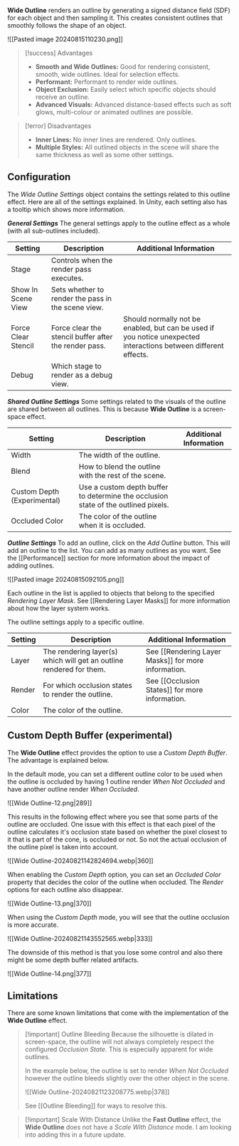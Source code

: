 **Wide Outline** renders an outline by generating a signed distance field (SDF) for each object and then sampling it. This creates consistent outlines that smoothly follows the shape of an object.

![[Pasted image 20240815110230.png]]

> [!success] Advantages
> - **Smooth and Wide Outlines:** Good for rendering consistent, smooth, wide outlines. Ideal for selection effects.
> - **Performant:** Performant to render wide outlines.
> - **Object Exclusion:** Easily select which specific objects should receive an outline.
> - **Advanced Visuals:** Advanced distance-based effects such as soft glows, multi-colour or animated outlines are possible.

> [!error] Disadvantages
> - **Inner Lines:** No inner lines are rendered. Only outlines.
> - **Multiple Styles:** All outlined objects in the scene will share the same thickness as well as some other settings.


## Configuration
The *Wide Outline Settings* object contains the settings related to this outline effect. Here are all of the settings explained. In Unity, each setting also has a tooltip which shows more information.

***General Settings***
The general settings apply to the outline effect as a whole (with all sub-outlines included).

| **Setting**         | **Description**                                       | **Additional Information**                                                                                       |
| ------------------- | ----------------------------------------------------- | ---------------------------------------------------------------------------------------------------------------- |
| Stage               | Controls when the render pass executes.               |                                                                                                                  |
| Show In Scene View  | Sets whether to render the pass in the scene view.    |                                                                                                                  |
| Force Clear Stencil | Force clear the stencil buffer after the render pass. | Should normally not be enabled, but can be used if you notice unexpected interactions between different effects. |
| Debug               | Which stage to render as a debug view.                |                                                                                                                  |

***Shared Outline Settings***
Some settings related to the visuals of the outline are shared between all outlines. This is because **Wide Outline** is a screen-space effect.

| **Setting**                 | **Description**                                                                    | **Additional Information** |
| --------------------------- | ---------------------------------------------------------------------------------- | -------------------------- |
| Width                       | The width of the outline.                                                          |                            |
| Blend                       | How to blend the outline with the rest of the scene.                               |                            |
| Custom Depth (Experimental) | Use a custom depth buffer to determine the occlusion state of the outlined pixels. |                            |
| Occluded Color              | The color of the outline when it is occluded.                                      |                            |

***Outline Settings***
To add an outline, click on the *Add Outline* button. This will add an outline to the list. You can add as many outlines as you want. See the [[Performance]] section for more information about the impact of adding outlines.

![[Pasted image 20240815092105.png]]

Each outline in the list is applied to objects that belong to the specified *Rendering Layer Mask*. See [[Rendering Layer Masks]] for more information about how the layer system works.

The outline settings apply to a specific outline.

| **Setting** | **Description**                                                     | **Additional Information**                          |
| ----------- | ------------------------------------------------------------------- | --------------------------------------------------- |
| Layer       | The rendering layer(s) which will get an outline rendered for them. | See [[Rendering Layer Masks]] for more information. |
| Render      | For which occlusion states to render the outline.                   | See [[Occlusion States]] for more information.      |
| Color       | The color of the outline.                                           |                                                     |

## Custom Depth Buffer (experimental)
The **Wide Outline** effect provides the option to use a *Custom Depth Buffer*. The advantage is explained below.

In the default mode, you can set a different outline color to be used when the outline is occluded by having 1 outline render *When Not Occluded* and have another outline render *When Occluded*.

![[Wide Outline-12.png|289]]

This results in the following effect where you see that some parts of the outline are occluded. One issue with this effect is that each pixel of the outline calculates it's occlusion state based on whether the pixel closest to it that is part of the cone, is occluded or not. So not the actual occlusion of the outline pixel is taken into account.

![[Wide Outline-20240821142824694.webp|360]]

When enabling the *Custom Depth* option, you can set an *Occluded Color* property that decides the color of the outline when occluded. The *Render* options for each outline also disappear.

![[Wide Outline-13.png|370]]

When using the *Custom Depth* mode, you will see that the outline occlusion is more accurate.

![[Wide Outline-20240821143552565.webp|333]]

The downside of this method is that you lose some control and also there might be some depth buffer related artifacts.

![[Wide Outline-14.png|377]]

## Limitations
There are some known limitations that come with the implementation of the **Wide Outline** effect.

> [!important] Outline Bleeding
>  Because the silhouette is dilated in screen-space, the outline will not always completely respect the configured *Occlusion State*. This is especially apparent for wide outlines.
>  
>  In the example below, the outline is set to render *When Not Occluded* however the outline bleeds slightly over the other object in the scene.
>  
>  ![[Wide Outline-20240821123208775.webp|378]]
>  
>  See [[Outline Bleeding]] for ways to resolve this.


> [!important] Scale With Distance
> Unlike the **Fast Outline** effect, the **Wide Outline** does not have a *Scale With Distance* mode. I am looking into adding this in a future update.
